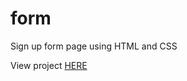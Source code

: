 # form
Sign up form page using HTML and CSS

View project [HERE](https://dilekbaykara.github.io/form/)
